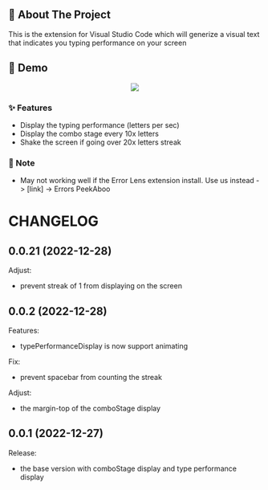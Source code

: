 ## 🎩 About The Project

This is the extension for Visual Studio Code which will generize a visual text that indicates you typing performance on your screen

## 🌟 Demo
<p align="center">
<img src="https://user-images.githubusercontent.com/36455825/209767370-ff01e5bd-93fd-45cf-b382-3e5a645e470d.gif">
</p>




### ✨ Features
- Display the typing performance (letters per sec)
- Display the combo stage every 10x letters
- Shake the screen if going over 20x letters streak

### 🚩 Note
- May not working well if the Error Lens extension install. Use us instead -> [link] -> Errors PeekAboo
# CHANGELOG

## 0.0.21 (2022-12-28)

Adjust:

- prevent streak of 1 from displaying on the screen

## 0.0.2 (2022-12-28)

Features:

- typePerformanceDisplay is now support animating

Fix:

- prevent spacebar from counting the streak

Adjust:

- the margin-top of the comboStage display

## 0.0.1 (2022-12-27)

Release:

- the base version with comboStage display and type performance display

